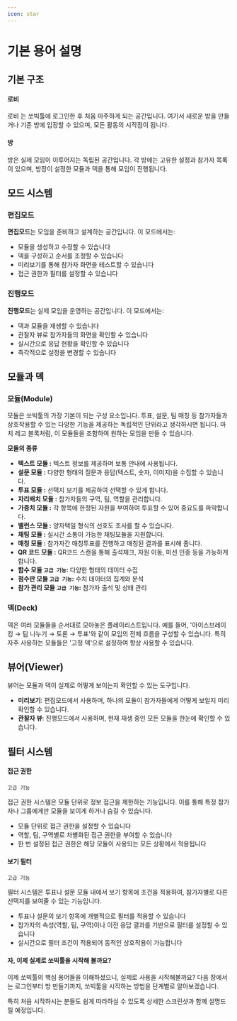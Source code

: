 ```yaml
---
icon: star
---
```


# 기본 용어 설명

## 기본 구조

#### **로비**

로비 는 쏘빅툴에 로그인한 후 처음 마주하게 되는 공간입니다. 여기서 새로운 방을 만들거나 기존 방에 입장할 수 있으며, 모든 활동의 시작점이 됩니다.

#### 방

방은 실제 모임이 이루어지는 독립된 공간입니다. 각 방에는 고유한 설정과 참가자 목록이 있으며, 방장이 설정한 모듈과 덱을 통해 모임이 진행됩니다.

## 모드 시스템

### 편집모드

**편집모드**는 모임을 준비하고 설계하는 공간입니다. 이 모드에서는:

* 모듈을 생성하고 수정할 수 있습니다
* 덱을 구성하고 순서를 조정할 수 있습니다
* 미리보기를 통해 참가자 화면을 테스트할 수 있습니다
* 접근 권한과 필터를 설정할 수 있습니다

### 진행모드

**진행모드**는 실제 모임을 운영하는 공간입니다. 이 모드에서는:

* 덱과 모듈을 재생할 수 있습니다
* 관찰자 뷰로 참가자들의 화면을 확인할 수 있습니다
* 실시간으로 응답 현황을 확인할 수 있습니다
* 즉각적으로 설정을 변경할 수 있습니다

## 모듈과 덱

### 모듈(Module)

모듈은 쏘빅툴의 가장 기본이 되는 구성 요소입니다. 투표, 설문, 팀 매칭 등 참가자들과 상호작용할 수 있는 다양한 기능을 제공하는 독립적인 단위라고 생각하시면 됩니다. 마치 레고 블록처럼, 이 모듈들을 조합하여 원하는 모임을 만들 수 있습니다.

**모듈의 종류**

* **텍스트 모듈 :** 텍스트 정보를 제공하며 보통 안내에 사용됩니다.
* **설문 모듈 :** 다양한 형태의 질문과 응답(텍스트, 숫자, 이미지)을 수집할 수 있습니다.
* **투표 모듈 :** 선택지 보기를 제공하여 선택할 수 있게 합니다.
* **자리배치 모듈 :** 참가자들의 구역, 팀, 역할을 관리합니다.
* **가중치 모듈 :** 각 항목에 한정된 자원을 부여하여 투표할 수 있어 중요도를 파악합니다.
* **밸런스 모듈 :** 양자택일 형식의 선호도 조사를 할 수 있습니다.
* **채팅 모듈 :** 실시간 소통이 가능한 채팅모듈을 지원합니다.
* **매칭 모듈 :** 참가자간 매칭투표를 진행하고 매칭된 결과를 표시해 줍니다.
* **QR 코드 모듈 :** QR코드 스캔을 통해 출석체크, 자원 이동, 미션 인증 등을 가능하게 합니다.
* **함수 모듈 `고급 기능`:** 다양한 형태의 데이터 수집
* **점수판 모듈 `고급 기능`:** 수치 데이터의 집계와 분석
* **참가 관리 모듈 `고급 기능`:** 참가자 출석 및 상태 관리

### 덱(Deck)

덱은 여러 모듈들을 순서대로 모아놓은 플레이리스트입니다. 예를 들어, '아이스브레이킹 → 팀 나누기 → 토론 → 투표'와 같이 모임의 전체 흐름을 구성할 수 있습니다. 특히 자주 사용하는 모듈들은 '고정 덱'으로 설정하여 항상 사용할 수 있습니다.

## 뷰어(Viewer)

뷰어는 모듈과 덱이 실제로 어떻게 보이는지 확인할 수 있는 도구입니다.

* **미리보기**: 편집모드에서 사용하며, 하나의 모듈이 참가자들에게 어떻게 보일지 미리 확인할 수 있습니다.
* **관찰자 뷰**: 진행모드에서 사용하며, 현재 재생 중인 모든 모듈을 한눈에 확인할 수 있습니다.

## 필터 시스템

#### 접근 권한

`고급 기능`

접근 권한 시스템은 모듈 단위로 정보 접근을 제한하는 기능입니다. 이를 통해 특정 참가자나 그룹에게만 모듈을 보이게 하거나 숨길 수 있습니다.

* 모듈 단위로 접근 권한을 설정할 수 있습니다
* 역할, 팀, 구역별로 차별화된 접근 권한을 부여할 수 있습니다
* 한 번 설정된 접근 권한은 해당 모듈이 사용되는 모든 상황에서 적용됩니다

#### 보기 필터

`고급 기능`

필터 시스템은 투표나 설문 모듈 내에서 보기 항목에 조건을 적용하여, 참가자별로 다른 선택지를 보여줄 수 있는 기능입니다.

* 투표나 설문의 보기 항목에 개별적으로 필터를 적용할 수 있습니다
* 참가자의 속성(역할, 팀, 구역)이나 이전 응답 결과를 기반으로 필터를 설정할 수 있습니다
* 실시간으로 필터 조건이 적용되어 동적인 상호작용이 가능합니다



#### 자, 이제 실제로 쏘빅툴을 시작해 볼까요?

이제 쏘빅툴의 핵심 용어들을 이해하셨으니, 실제로 사용을 시작해볼까요? 다음 장에서는 로그인부터 방 만들기까지, 쏘빅툴을 시작하는 방법을 단계별로 알아보겠습니다.

특히 처음 시작하시는 분들도 쉽게 따라하실 수 있도록 상세한 스크린샷과 함께 설명드릴 예정입니다.
